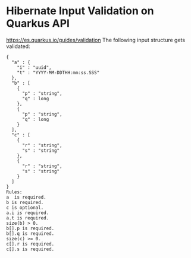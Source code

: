 # Hibernate Input Validation on Quarkus API
https://es.quarkus.io/guides/validation
The following input structure gets validated:
```
{
  "a" : {
    "i" : "uuid",
    "t" : "YYYY-MM-DDTHH:mm:ss.SSS"
  },
  "b" : [
    {
      "p" : "string",
      "q" : long
    },
    {
      "p" : "string",
      "q" : long
    }    
  ],
  "c" : [
    {
      "r" : "string",
      "s" : "string"
    },
    {
      "r" : "string",
      "s" : "string"
    }    
  ]  
}
Rules:
a  is required.
b is required.
c is optional.
a.i is required.
a.t is required.
size(b) > 0.
b[].p is required.
b[].q is required.
size(c) >= 0.
c[].r is required.
c[].s is required.
```
